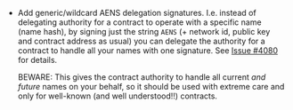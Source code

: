 * Add generic/wildcard AENS delegation signatures. I.e. instead of delegating
  authority for a contract to operate with a specific name (name hash), by
  signing just the string `AENS` (+ network id, public key and contract address
  as usual) you can delegate the authority for a contract to handle all your
  names with one signature. See [Issue
  #4080](https://github.com/aeternity/aeternity/issues/4080) for details.

  BEWARE: This gives the contract authority to handle all current _and future_
  names on your behalf, so it should be used with extreme care and only for
  well-known (and well understood!!) contracts.
